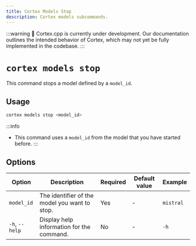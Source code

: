 ```yaml
---
title: Cortex Models Stop
description: Cortex models subcommands.
---
```


:::warning
🚧 Cortex.cpp is currently under development. Our documentation outlines the intended behavior of Cortex, which may not yet be fully implemented in the codebase.
:::

# `cortex models stop`

This command stops a model defined by a `model_id`.



## Usage

```bash
cortex models stop <model_id>
```
:::info
- This command uses a `model_id` from the model that you have started before.
:::
## Options

| Option                    | Description                                                                 | Required | Default value        | Example                |
|---------------------------|-----------------------------------------------------------------------------|----------|----------------------|------------------------|
| `model_id`                | The identifier of the model you want to stop.                               | Yes      | -                    | `mistral`       |
| `-h`, `--help`            | Display help information for the command.                                   | No       | -                    | `-h`               |




